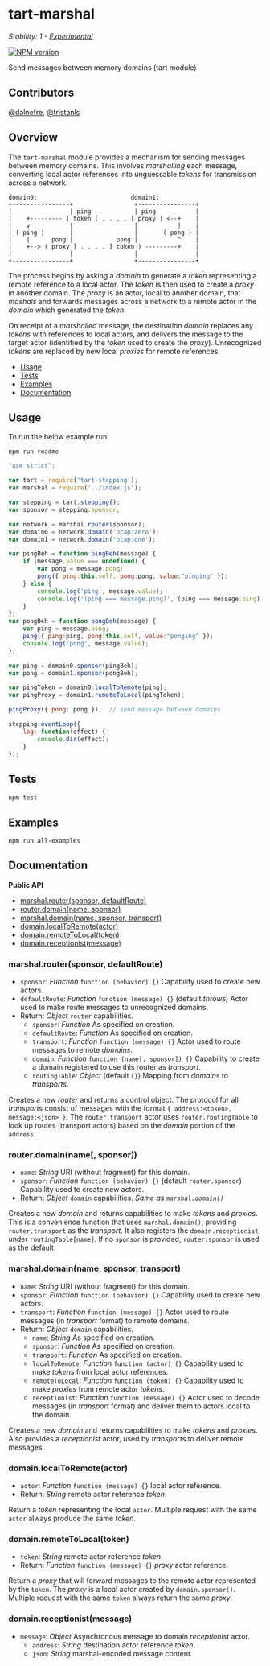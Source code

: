tart-marshal
============

_Stability: 1 - [Experimental](https://github.com/tristanls/stability-index#stability-1---experimental)_

[![NPM version](https://badge.fury.io/js/tart-marshal.png)](http://npmjs.org/package/tart-marshal)

Send messages between memory domains (tart module)

## Contributors

[@dalnefre](https://github.com/dalnefre), [@tristanls](https://github.com/tristanls)

## Overview

The `tart-marshal` module provides a mechanism for sending messages between memory domains. This involves _marshalling_ each message, converting local actor references into unguessable _tokens_ for transmission across a network.

```
domain0:                          domain1:
+----------------+                 +----------------+
|                | ping            | ping           |
|    +--------- ( token [ . . . . [ proxy ) <--+    |
|    v           |                 |           |    |
| ( ping )       |                 |       ( pong ) |
|    |      pong |            pong |           ^    |
|    +--> ( proxy ] . . . . ] token ) ---------+    |
|                |                 |                |
+----------------+                 +----------------+
```
The process begins by asking a _domain_ to generate a _token_ representing a remote reference to a local actor. The _token_ is then used to create a _proxy_ in another domain. The _proxy_ is an actor, local to another domain, that _mashals_ and forwards messages across a network to a remote actor in the _domain_ which generated the _token_.

On receipt of a _marshalled_ message, the destination _domain_ replaces any _tokens_ with references to local actors, and delivers the message to the target actor (identified by the _token_ used to create the _proxy_). Unrecognized _tokens_ are replaced by new local _proxies_ for remote references.

  * [Usage](#usage)
  * [Tests](#tests)
  * [Examples](#examples)
  * [Documentation](#documentation)

## Usage

To run the below example run:

    npm run readme

```javascript
"use strict";

var tart = require('tart-stepping');
var marshal = require('../index.js');

var stepping = tart.stepping();
var sponsor = stepping.sponsor;

var network = marshal.router(sponsor);
var domain0 = network.domain('ocap:zero');
var domain1 = network.domain('ocap:one');

var pingBeh = function pingBeh(message) {
    if (message.value === undefined) {
        var pong = message.pong;
        pong({ ping:this.self, pong:pong, value:"pinging" });
    } else {
        console.log('ping', message.value);
        console.log('(ping === message.ping)', (ping === message.ping));
    }
};
var pongBeh = function pongBeh(message) {
    var ping = message.ping;
    ping({ ping:ping, pong:this.self, value:"ponging" });
    console.log('pong', message.value);
};

var ping = domain0.sponsor(pingBeh);
var pong = domain1.sponsor(pongBeh);

var pingToken = domain0.localToRemote(ping);
var pingProxy = domain1.remoteToLocal(pingToken);

pingProxy({ pong: pong });  // send message between domains

stepping.eventLoop({
    log: function(effect) {
        console.dir(effect);
    }
});

```

## Tests

    npm test

## Examples

    npm run all-examples

## Documentation

**Public API**

  * [marshal.router(sponsor, defaultRoute)](#marshalroutersponsor-defaultroute)
  * [router.domain(name, sponsor)](#routerdomainname-sponsor)
  * [marshal.domain(name, sponsor, transport)](#marshaldomainname-sponsor-transport)
  * [domain.localToRemote(actor)](#domainlocaltoremoteactor)
  * [domain.remoteToLocal(token)](#domainremotetolocaltoken)
  * [domain.receptionist(message)](#domainreceptionistmessage)

### marshal.router(sponsor, defaultRoute)

  * `sponsor`: _Function_ `function (behavior) {}` 
      Capability used to create new actors.
  * `defaultRoute`: _Function_ `function (message) {}` (default _throws_)
      Actor used to make route messages to unrecognized domains.
  * Return: _Object_ `router` capabilities.
    * `sponsor`: _Function_ As specified on creation.
    * `defaultRoute`: _Function_ As specified on creation.
    * `transport`: _Function_ `function (message) {}` 
        Actor used to route messages to remote _domains_.
    * `domain`: _Function_ `function (name[, sponsor]) {}` 
        Capability to create a domain registered to use this router as _transport_.
    * `routingTable`: _Object_ (default `{}`) 
        Mapping from _domains_ to _transports_.

Creates a new _router_ and returns a control object. The protocol for all _transports_ consist of messages with the format `{ address:<token>, message:<json> }`. The `router.transport` actor uses `router.routingTable` to look up routes (transport actors) based on the _domain_ portion of the `address`.

### router.domain(name\[, sponsor\])

  * `name`: _String_ URI (without fragment) for this domain.
  * `sponsor`: _Function_ `function (behavior) {}` (default `router.sponsor`)
      Capability used to create new actors.
  * Return: _Object_ `domain` capabilities.
    _Same as `marshal.domain()`_

Creates a new _domain_ and returns capabilities to make _tokens_ and _proxies_. This is a convenience function that uses `marshal.domain()`, providing `router.transport` as the _transport_. It also registers the `domain.receptionist` under `routingTable[name]`. If no `sponsor` is provided, `router.sponsor` is used as the default.

### marshal.domain(name, sponsor, transport)

  * `name`: _String_ URI (without fragment) for this domain.
  * `sponsor`: _Function_ `function (behavior) {}` 
      Capability used to create new actors.
  * `transport`: _Function_ `function (message) {}` 
      Actor used to route messages (in _transport_ format) to remote domains.
  * Return: _Object_ `domain` capabilities.
    * `name`: _String_ As specified on creation.
    * `sponsor`: _Function_ As specified on creation.
    * `transport`: _Function_ As specified on creation.
    * `localToRemote`: _Function_ `function (actor) {}` 
        Capability used to make _tokens_ from local actor references.
    * `remoteToLocal`: _Function_ `function (token) {}` 
        Capability used to make _proxies_ from remote actor _tokens_.
    * `receptionist`: _Function_ `function (message) {}`
        Actor used to decode messages (in _transport_ format) 
        and deliver them to actors local to the domain.

Creates a new _domain_ and returns capabilities to make _tokens_ and _proxies_. Also provides a _receptionist_ actor, used by _transports_ to deliver remote messages.

### domain.localToRemote(actor)

  * `actor`: _Function_ `function (message) {}` local actor reference.
  * Return: _String_ remote actor reference _token_.

Return a _token_ representing the local `actor`. Multiple request with the same `actor` always produce the same _token_.

### domain.remoteToLocal(token)

  * `token`: _String_ remote actor reference _token_.
  * Return: _Function_ `function (message) {}` _proxy_ actor reference.

Return a _proxy_ that will forward messages to the remote actor represented by the `token`. The _proxy_ is a local actor created by `domain.sponsor()`. Multiple request with the same `token` always return the same _proxy_.

### domain.receptionist(message)

  * `message`: _Object_ Asynchronous message to domain _receptionist_ actor.
    * `address`: _String_ destination actor reference _token_.
    * `json`: _String_ marshal-encoded message content.